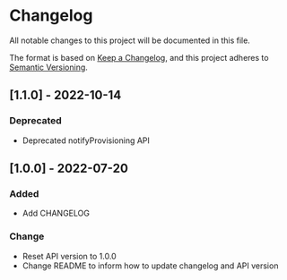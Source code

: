 # Changelog

All notable changes to this project will be documented in this file.

The format is based on [Keep a Changelog](https://keepachangelog.com/en/1.0.0/),
and this project adheres to [Semantic Versioning](https://semver.org/spec/v2.0.0.html).

## [1.1.0] - 2022-10-14
### Deprecated
- Deprecated notifyProvisioning API

## [1.0.0] - 2022-07-20
### Added
- Add CHANGELOG

### Change
- Reset API version to 1.0.0
- Change README to inform how to update changelog and API version
